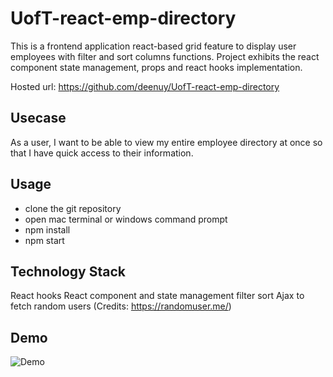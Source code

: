 # UofT-react-emp-directory
This is a frontend application react-based grid feature to display user employees with filter and sort columns functions. Project exhibits the react component state management, props and react hooks implementation.

Hosted url: https://github.com/deenuy/UofT-react-emp-directory

## Usecase
As a user, I want to be able to view my entire employee directory at once so that I have quick access to their information.

## Usage
* clone the git repository
* open mac terminal or windows command prompt
* npm install
* npm start

## Technology Stack
React hooks
React component and state management
filter
sort
Ajax to fetch random users (Credits: https://randomuser.me/)

## Demo
![Demo](public/assets/imgs/demo-emp-dir-react-app.gif)